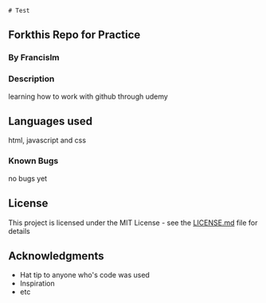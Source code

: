     # Test

## Forkthis Repo for Practice

### By Francislm

### Description

learning how to work with github through udemy

## Languages used

html, javascript and css

### Known Bugs

no bugs yet

## License

This project is licensed under the MIT License - see the [LICENSE.md](LICENSE.md) file for details

## Acknowledgments

* Hat tip to anyone who's code was used
* Inspiration
* etc